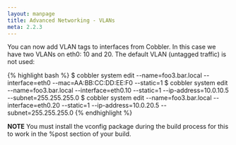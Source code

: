 ```yaml
---
layout: manpage
title: Advanced Networking - VLANs
meta: 2.2.3
---
```


You can now add VLAN tags to interfaces from Cobbler. In this case we have two VLANs on eth0: 10 and 20. The default VLAN (untagged traffic) is not used:

{% highlight bash %}
$ cobbler system edit --name=foo3.bar.local --interface=eth0 --mac=AA:BB:CC:DD:EE:F0 --static=1 
$ cobbler system edit --name=foo3.bar.local --interface=eth0.10 --static=1 --ip-address=10.0.10.5 --subnet=255.255.255.0 
$ cobbler system edit --name=foo3.bar.local --interface=eth0.20 --static=1 --ip-address=10.0.20.5 --subnet=255.255.255.0
{% endhighlight %}

**NOTE** You must install the vconfig package during the build process for this to work in the %post section of your build.
